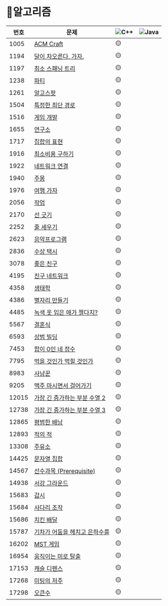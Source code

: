 # 📌알고리즘


|번호|문제|<img alt="C++" src="https://img.shields.io/badge/-C++-FA7343?style=flat-square&logo=C++&logoColor=white" />|<img alt="Java" src="https://img.shields.io/badge/-Java-007396?style=flat-square&logo=Java&logoColor=white" />|
|---|---|---|---|
|1005|[ACM Craft](https://www.acmicpc.net/problem/1005)|🟡||
|1194|[달이 차오른다, 가자.](https://www.acmicpc.net/problem/1194)|🟡||
|1197|[최소 스패닝 트리](https://www.acmicpc.net/problem/1197)|🟡||
|1238|[파티](https://www.acmicpc.net/problem/1238)|🟡||
|1261|[알고스팟](https://www.acmicpc.net/problem/1261)|🟡||
|1504|[특정한 최단 경로](https://www.acmicpc.net/problem/1504)|🟡||
|1516|[게임 개발](https://www.acmicpc.net/problem/1516)|🟡||
|1655|[연구소](https://www.acmicpc.net/problem/14502)|🟡||
|1717|[집합의 표현](https://www.acmicpc.net/problem/1717)|🟡||
|1916|[최소비용 구하기](https://www.acmicpc.net/problem/1916)|🟡||
|1922|[네트워크 연결](https://www.acmicpc.net/problem/1922)|🟡||
|1940|[주몽](https://www.acmicpc.net/problem/1940)|🟡||
|1976|[여행 가자](https://www.acmicpc.net/problem/1976)|🟡||
|2056|[작업](https://www.acmicpc.net/problem/2056)|🟡||
|2170|[선 긋기](https://www.acmicpc.net/problem/2170)|🟡||
|2252|[줄 세우기](https://www.acmicpc.net/problem/2252)|🟡||
|2623|[음악프로그램](https://www.acmicpc.net/problem/2623)|🟡||
|2836|[수상 택시](https://www.acmicpc.net/problem/2836)|🟡||
|3078|[좋은 친구](https://www.acmicpc.net/problem/3078)|🟡||
|4195|[친구 네트워크](https://www.acmicpc.net/problem/4195)|🟡||
|4358|[생태학](https://www.acmicpc.net/problem/4358)|🟡||
|4386|[별자리 만들기](https://www.acmicpc.net/problem/4386)|🟡||
|4485|[녹색 옷 입은 애가 젤다지?](https://www.acmicpc.net/problem/4485)|🟡||
|5567|[결혼식](https://www.acmicpc.net/problem/5567)|🟡||
|6593|[상범 빌딩](https://www.acmicpc.net/problem/6593)|🟡||
|7453|[합이 0인 네 정수](https://www.acmicpc.net/problem/7453)|🟡||
|7795|[먹을 것인가 먹힐 것인가](https://www.acmicpc.net/problem/7795)|🟡||
|8983|[사냥꾼](https://www.acmicpc.net/problem/8983)|🟡||
|9205|[맥주 마시면서 걸어가기](https://www.acmicpc.net/problem/9205)|🟡||
|12015|[가장 긴 증가하는 부분 수열 2](https://www.acmicpc.net/problem/12015)|🟡||
|12738|[가장 긴 증가하는 부분 수열 3](https://www.acmicpc.net/problem/12738)|🟡||
|12865|[평범한 배낭](https://www.acmicpc.net/problem/12865)|🟡||
|12893|[적의 적](https://www.acmicpc.net/problem/12893)|🟡||
|13308|[주유소](https://www.acmicpc.net/problem/13308)|🟡||
|14425|[문자열 집합](https://www.acmicpc.net/problem/14425)|🟡||
|14567|[선수과목 (Prerequisite)](https://www.acmicpc.net/problem/14567)|🟡||
|14938|[서강 그라운드](https://www.acmicpc.net/problem/14938)|🟡||
|15683|[감시](https://www.acmicpc.net/problem/15683)|🟡||
|15684|[사다리 조작](https://www.acmicpc.net/problem/15684)|🟡||
|15686|[치킨 배달](https://www.acmicpc.net/problem/15686)|🟡||
|15787|[기차가 어둠을 헤치고 은하수를](https://www.acmicpc.net/problem/15787)|🟡||
|16202|[MST 게임](https://www.acmicpc.net/problem/16202)|🟡||
|16954|[움직이는 미로 탈출](https://www.acmicpc.net/problem/16954)|🟡||
|17153|[캐슬 디펜스](https://www.acmicpc.net/problem/17153)|🟡||
|17268|[미팅의 저주](https://www.acmicpc.net/problem/17268)|🟡||
|17298|[오큰수](https://www.acmicpc.net/problem/17298)|🟡||
